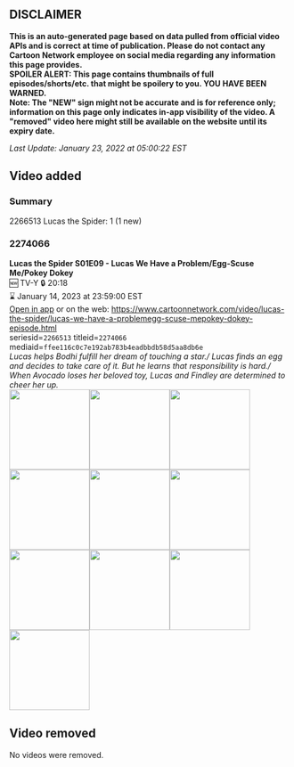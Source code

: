 ## DISCLAIMER
**This is an auto-generated page based on data pulled from official video APIs and is correct at time of publication. Please do not contact any Cartoon Network employee on social media regarding any information this page provides.**  
**SPOILER ALERT: This page contains thumbnails of full episodes/shorts/etc. that might be spoilery to you. YOU HAVE BEEN WARNED.**  
**Note: The "NEW" sign might not be accurate and is for reference only; information on this page only indicates in-app visibility of the video. A "removed" video here might still be available on the website until its expiry date.**  

_Last Update: January 23, 2022 at 05:00:22 EST_
## Video added
### Summary
2266513 Lucas the Spider: 1 (1 new)  
### 2274066
**Lucas the Spider S01E09 - Lucas We Have a Problem/Egg-Scuse Me/Pokey Dokey**  
🆕 TV-Y 🔒 20:18  
⌛ January 14, 2023 at 23:59:00 EST  
[Open in app](https://cnvideo.sercomkc.org/redirector.html?type=cnapp&seriesid=1000000000093702&titleid=2274066&mediaid=ffee116c0c7e192ab783b4eadbbdb58d5aa8db6e) or on the web: https://www.cartoonnetwork.com/video/lucas-the-spider/lucas-we-have-a-problemegg-scuse-mepokey-dokey-episode.html  
seriesid=`2266513` titleid=`2274066` mediaid=`ffee116c0c7e192ab783b4eadbbdb58d5aa8db6e`  
_Lucas helps Bodhi fulfill her dream of touching a star./ Lucas finds an egg and decides to take care of it. But he learns that responsibility is hard./ When Avocado loses her beloved toy, Lucas and Findley are determined to cheer her up._  
<a href="https://s3.amazonaws.com/cartoonorchestrator/2274066_001_1280x720.jpg"><img src="https://s3.amazonaws.com/cartoonorchestrator/2274066_001_640x360.jpg" height="144px" /></a><a href="https://s3.amazonaws.com/cartoonorchestrator/2274066_002_1280x720.jpg"><img src="https://s3.amazonaws.com/cartoonorchestrator/2274066_002_640x360.jpg" height="144px" /></a><a href="https://s3.amazonaws.com/cartoonorchestrator/2274066_003_1280x720.jpg"><img src="https://s3.amazonaws.com/cartoonorchestrator/2274066_003_640x360.jpg" height="144px" /></a><a href="https://s3.amazonaws.com/cartoonorchestrator/2274066_004_1280x720.jpg"><img src="https://s3.amazonaws.com/cartoonorchestrator/2274066_004_640x360.jpg" height="144px" /></a><a href="https://s3.amazonaws.com/cartoonorchestrator/2274066_005_1280x720.jpg"><img src="https://s3.amazonaws.com/cartoonorchestrator/2274066_005_640x360.jpg" height="144px" /></a><a href="https://s3.amazonaws.com/cartoonorchestrator/2274066_006_1280x720.jpg"><img src="https://s3.amazonaws.com/cartoonorchestrator/2274066_006_640x360.jpg" height="144px" /></a><a href="https://s3.amazonaws.com/cartoonorchestrator/2274066_007_1280x720.jpg"><img src="https://s3.amazonaws.com/cartoonorchestrator/2274066_007_640x360.jpg" height="144px" /></a><a href="https://s3.amazonaws.com/cartoonorchestrator/2274066_008_1280x720.jpg"><img src="https://s3.amazonaws.com/cartoonorchestrator/2274066_008_640x360.jpg" height="144px" /></a><a href="https://s3.amazonaws.com/cartoonorchestrator/2274066_009_1280x720.jpg"><img src="https://s3.amazonaws.com/cartoonorchestrator/2274066_009_640x360.jpg" height="144px" /></a><a href="https://s3.amazonaws.com/cartoonorchestrator/2274066_010_1280x720.jpg"><img src="https://s3.amazonaws.com/cartoonorchestrator/2274066_010_640x360.jpg" height="144px" /></a>
## Video removed
No videos were removed.  
